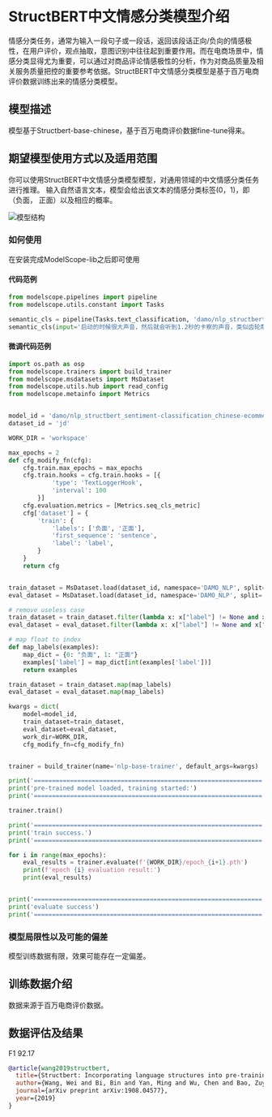 
# StructBERT中文情感分类模型介绍

情感分类任务，通常为输入一段句子或一段话，返回该段话正向/负向的情感极性，在用户评价，观点抽取，意图识别中往往起到重要作用。而在电商场景中，情感分类显得尤为重要，可以通过对商品评论情感极性的分析，作为对商品质量及相关服务质量把控的重要参考依据。StructBERT中文情感分类模型是基于百万电商评价数据训练出来的情感分类模型。

## 模型描述

模型基于Structbert-base-chinese，基于百万电商评价数据fine-tune得来。

## 期望模型使用方式以及适用范围

你可以使用StructBERT中文情感分类模型模型，对通用领域的中文情感分类任务进行推理。
输入自然语言文本，模型会给出该文本的情感分类标签(0，1)，即（负面， 正面）以及相应的概率。

![模型结构](model.jpg)

### 如何使用
在安装完成ModelScope-lib之后即可使用

#### 代码范例
```python
from modelscope.pipelines import pipeline
from modelscope.utils.constant import Tasks

semantic_cls = pipeline(Tasks.text_classification, 'damo/nlp_structbert_sentiment-classification_chinese-ecommerce-base')
semantic_cls(input='启动的时候很大声音，然后就会听到1.2秒的卡察的声音，类似齿轮摩擦的声音')
```


#### 微调代码范例
```python
import os.path as osp
from modelscope.trainers import build_trainer
from modelscope.msdatasets import MsDataset
from modelscope.utils.hub import read_config
from modelscope.metainfo import Metrics


model_id = 'damo/nlp_structbert_sentiment-classification_chinese-ecommerce-base'
dataset_id = 'jd'

WORK_DIR = 'workspace'

max_epochs = 2
def cfg_modify_fn(cfg):
    cfg.train.max_epochs = max_epochs
    cfg.train.hooks = cfg.train.hooks = [{
            'type': 'TextLoggerHook',
            'interval': 100
        }]
    cfg.evaluation.metrics = [Metrics.seq_cls_metric]
    cfg['dataset'] = {
        'train': {
            'labels': ['负面', '正面'],
            'first_sequence': 'sentence',
            'label': 'label',
        }
    }
    return cfg


train_dataset = MsDataset.load(dataset_id, namespace='DAMO_NLP', split='train').to_hf_dataset()
eval_dataset = MsDataset.load(dataset_id, namespace='DAMO_NLP', split='validation').to_hf_dataset()

# remove useless case
train_dataset = train_dataset.filter(lambda x: x["label"] != None and x["sentence"] != None)
eval_dataset = eval_dataset.filter(lambda x: x["label"] != None and x["sentence"] != None)

# map float to index
def map_labels(examples):
    map_dict = {0: "负面", 1: "正面"}
    examples['label'] = map_dict[int(examples['label'])]
    return examples

train_dataset = train_dataset.map(map_labels)
eval_dataset = eval_dataset.map(map_labels)

kwargs = dict(
    model=model_id,
    train_dataset=train_dataset,
    eval_dataset=eval_dataset,
    work_dir=WORK_DIR,
    cfg_modify_fn=cfg_modify_fn)


trainer = build_trainer(name='nlp-base-trainer', default_args=kwargs)

print('===============================================================')
print('pre-trained model loaded, training started:')
print('===============================================================')

trainer.train()

print('===============================================================')
print('train success.')
print('===============================================================')

for i in range(max_epochs):
    eval_results = trainer.evaluate(f'{WORK_DIR}/epoch_{i+1}.pth')
    print(f'epoch {i} evaluation result:')
    print(eval_results)


print('===============================================================')
print('evaluate success')
print('===============================================================')
```

### 模型局限性以及可能的偏差
模型训练数据有限，效果可能存在一定偏差。

## 训练数据介绍
数据来源于百万电商评价数据。


## 数据评估及结果
F1 92.17

```bib
@article{wang2019structbert,
  title={Structbert: Incorporating language structures into pre-training for deep language understanding},
  author={Wang, Wei and Bi, Bin and Yan, Ming and Wu, Chen and Bao, Zuyi and Xia, Jiangnan and Peng, Liwei and Si, Luo},
  journal={arXiv preprint arXiv:1908.04577},
  year={2019}
}
```
